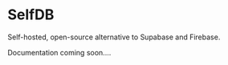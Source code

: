 # SelfDB
Self-hosted, open-source alternative to Supabase and Firebase.


Documentation coming soon....

